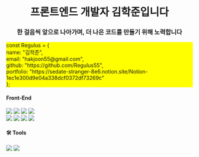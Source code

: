 <h1 align="center">프론트엔드 개발자 김학준입니다</h1>

<h3 align="center">한 걸음씩 앞으로 나아가며, 더 나은 코드를 만들기 위해 노력합니다</h3>

<div style="background-color:yellow;">
    <div>const Regulus = {</div>
    <div>    name: "김학준",</div>
    <div>    email: "hakjoon55@gmail.com",</div>
    <div>    github: "https://github.com/Regulus55",</div>
    <div>    portfolio: "https://sedate-stranger-8e6.notion.site/Notion-1ec1e300d9e04a338dcf0372df73269c"</div>
    <div>};</div>
</div>

#### Front-End  
<div>
<img src="https://img.shields.io/badge/HTML-E34F26?style=&logo=HTML5&logoColor=white"/>
<img src="https://img.shields.io/badge/CSS-1572B6?style=&logo=CSS3&logoColor=white"/>
<img src="https://img.shields.io/badge/JavaScript-F7DF1E?style=&logo=JavaScript&logoColor=white"/>
<img src="https://img.shields.io/badge/TypeScript-3178C6?style=&logo=TypeScript&logoColor=white"/>
<br/>
<img src="https://img.shields.io/badge/React-61DAFB?style=&logo=React&logoColor=white"/>
<img src="https://img.shields.io/badge/React%20Hook%20Form-EC5990?style=&logo=reacthookform&logoColor=white"/>
<img src="https://img.shields.io/badge/React%20Query-FF4154?style=&logo=reactquery&logoColor=white"/>
<img src="https://img.shields.io/badge/Axios-5A29E4?style=&logo=axios&logoColor=white"/>
</div>  

#### 🛠 Tools  
<div>
<img src="https://img.shields.io/badge/Git-F05032?style=&logo=Git&logoColor=white"/>
<img src="https://img.shields.io/badge/GitHub-181717?style=&logo=GitHub&logoColor=white"/>
</div>
